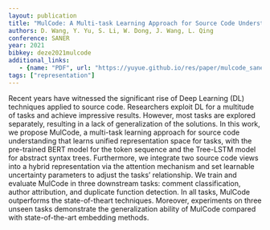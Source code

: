 ```yaml
---
layout: publication
title: "MulCode: A Multi-task Learning Approach for Source Code Understanding"
authors: D. Wang, Y. Yu, S. Li, W. Dong, J. Wang, L. Qing
conference: SANER
year: 2021
bibkey: deze2021mulcode
additional_links:
   - {name: "PDF", url: "https://yuyue.github.io/res/paper/mulcode_saner2021.pdf"}
tags: ["representation"]
---
```

Recent years have witnessed the significant rise of Deep Learning (DL) techniques applied to source code. Researchers exploit DL for a multitude of tasks and achieve impressive results. However, most tasks are explored separately, resulting in a lack of generalization of the solutions. In this work, we propose MulCode, a multi-task learning approach for source code understanding that learns unified representation space for tasks, with the pre-trained BERT model for the token sequence and the Tree-LSTM model for abstract syntax trees. Furthermore, we integrate two source code views into a hybrid representation via the attention mechanism and set learnable uncertainty parameters to adjust the tasks’ relationship. We train and evaluate MulCode in three downstream tasks: comment classification, author attribution, and duplicate function detection. In all tasks, MulCode outperforms the state-of-theart techniques. Moreover, experiments on three unseen tasks demonstrate the generalization ability of MulCode compared with state-of-the-art embedding methods.